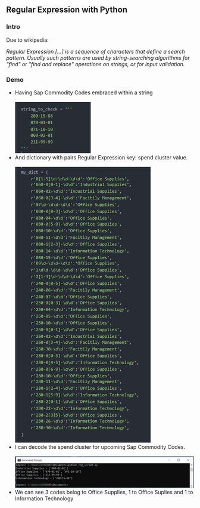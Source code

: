 <h2>Regular Expression with Python</h2>
<h3>Intro</h3>
<p>Due to wikipedia:</p>
<p><i>Regular Expression [...] is a sequence of characters that define a search pattern. Usually such patterns are used by string-searching algorithms for "find" or "find and replace" operations on strings, or for input validation.</i></p>
<h3>Demo</h3>
<ul>
  <li>Having Sap Commodity Codes embraced within a string</li>
  <br>
  <img src="images/string.JPG">
  <br>
  <li>And dictionary with pairs Regular Expression key: spend cluster value.</li>
  <br>
  <img src="images/re.JPG">
  <br>
  <li>I can decode the spend cluster for upcoming Sap Commodity Codes.</li>
  <br>
  <img src="images/outcome.jpg">
  <br>
  <li>We can see 3 codes belog to Office Supplies, 1 to Office Suplies and 1 to Information Technology</li>
</ul>

